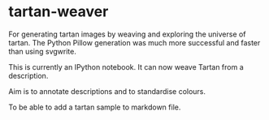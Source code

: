 # tartan-weaver
For generating tartan images by weaving and exploring the universe of tartan.  The Python Pillow generation was much more successful and faster than using svgwrite.

This is currently an IPython notebook.
It can now weave Tartan from a description.

Aim is to annotate descriptions and to standardise colours.

To be able to add a tartan sample to markdown file.




